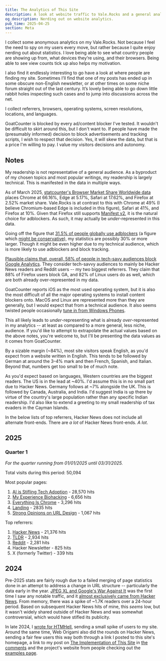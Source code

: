 ```yaml
---
title: The Analytics of This Site
description: A look at website traffic to Vale.Rocks and a general analysis of the analytics. Particularly looking at popular referrers and the variance from general web analytics.
og_description: Nerding out on website analytics.
pub_time: 2025-04-25
section: Meta
---
```


I collect some anonymous analytics on my Vale.Rocks. Not because I feel the need to spy on my users every move, but rather because I quite enjoy nerding out about statistics. I love being able to see what country people are showing up from, what devices they’re using, and their browsers. Being able to see view counts tick up also helps my motivation.

I also find it endlessly interesting to go have a look at where people are finding my site. Sometimes I’ll find that one of my posts has ended up in some obscure non-English newsletter, or at other times on some niche forum straight out of the last century. It’s lovely being able to go down little rabbit holes inspecting such cases and to jump into discussions across the net.

I collect referrers, browsers, operating systems, screen resolutions, locations, and languages.

GoatCounter is blocked by every ad/content blocker I've tested. It wouldn't be difficult to skirt around this, but I don't want to. If people have made the (presumably informed) decision to block advertisements and tracking scripts, I wish to respect that decision. Yes, it will skew the data, but that is a price I'm willing to pay. I value my visitors decisions and autonomy.

## Notes

My readership is not representative of a general audience. As a byproduct of my chosen topics and most popular writings, my readership is largely technical. This is manifested in the data in multiple ways.

As of March 2025, [statcounter's Browser Market Share Worldwide data](https://gs.statcounter.com/browser-market-share/) places Chrome at 66.16%, Edge at 5.17%, Safari at 17.62%, and Firefox at 2.52% market share. Vale.Rocks is at contrast to this with Chrome at 49% (I believe Chromium-based Edge is included in this figure), Safari at 41%, and Firefox at 10%. Given that Firefox still supports [Manifest v2](/posts/everything-is-chrome#manifest-v3), it is the natural choice for adblockers. As such, it may actually be *under*-represented in this data.

Going off the figure that [31.5% of people globally use adblockers](https://backlinko.com/ad-blockers-users) (a figure which [might be conservative](https://www.theregister.com/2024/03/27/america_ad_blocker/)), my statistics are possibly 30% or more larger. Though it might be even higher due to my technical audience, which is more likely to use adblockers and block tracking.

[Plausible claims that, overall, 58% of people in tech-savy audiences block Google Analytics](https://plausible.io/blog/google-analytics-adblockers-missing-data). They consider tech-savvy audiences to mainly be Hacker News readers and Reddit users -- my two biggest referrers. They claim that 88% of Firefox users block GA, and 82% of Linux users do as well, which are both already over-represented in my data.

GoatCounter reports iOS as the most used operating system, but it is also the most difficult of all the major operating systems to install content blockers onto. MacOS and Linux are represented more than they are generally, but I would expect that from a technical audience. It also seems twisted people occasionally [tune in from Windows Phones](https://fedi.vale.rocks/notice/AhZNOGmyxVKCXHtW5I).

This all likely leads to _under_-representing what is already _over_-represented in my analytics -- at least as compared to a more general, less niche, audience. If you'd like to attempt to extrapolate the actual values based on the above notes, you're welcome to, but I'll be presenting the data values as it comes from GoatCounter.

By a sizable margin (~84%), most site visitors speak English, as you'd expect from a website written in English. This tends to be followed by German at around the 3–4% mark and then French, Spanish, and Italian. Beyond that, numbers get too small to be of much note.

As you'd expect based on languages, Western countries are the biggest readers. The US is in the lead at ~40%. I'd assume this is in no small part due to Hacker News. Germany follows at ~7% alongside the UK. This is followed by Canada, Australia, and India. I'd suggest India is up there by virtue of the country's large population rather than any specific Indian readership. I'd also like to extend a greeting to my small readership of tax evaders in the Cayman Islands.

In the below lists of top referrers, Hacker News does not include all alternate front-ends. There are _a lot_ of Hacker News front-ends. _A lot_.

## 2025

### Quarter 1

_For the quarter running from 01/01/2025 until 03/31/2025._

Total visits during this period: 50,094

Most popular pages:

1. [AI is Stifling Tech Adoption](/posts/ai-is-stifling-tech-adoption) - 28,570 hits
2. [My Experience Biohacking](/posts/my-experience-biohacking) - 6,656 hits
3. [Everything Is Chrome](/posts/everything-is-chrome) - 3,296 hits
4. [Landing](/) - 2835 hits
5. [Strong Opinions on URL Design](/posts/strong-opinions-on-url-design) - 1,067 hits

Top referrers:

1. [Hacker News](https://news.ycombinator.com) - 21,376 hits
2. [TLDR](https://tldr.tech) - 2,934 hits
3. [Reddit](https://reddit.com) - 2,281 hits
4. Hacker Newsletter - 825 hits
5. X (formerly Twitter) - 339 hits

## 2024

Pre-2025 stats are fairly rough due to a failed merging of page statistics done in an attempt to address a change in URL structure -- particularly the data early in the year. [JPEG XL and Google's War Against It](/posts/jpeg-xl-and-googles-war-against-it) was the first time I saw any notable traffic, and it [almost exclusively came from Hacker News](https://news.ycombinator.com/item?id=40221765). From memory, there was a spike of ~1.7K readers over a 24-hour period. Based on subsequent Hacker News hits of mine, this _seems_ low, but it wasn't widely shared outside of Hacker News and was somewhat controversial, which would have stifled its publicity.

In late 2024, I [wrote for HTMHell](https://www.htmhell.dev/adventcalendar/2024/20/), sending a small spike of users to my site. Around the same time, Web Origami also did the rounds on Hacker News, sending a fair few users this way both through a link I posted to this site's homepage, a link to my post on [The Implementation of This Site](https://vale.rocks/posts/the-implementation-of-this-site) in [the comments](https://news.ycombinator.com/item?id=42414192) and the project's website from people checking out the [examples page](https://weborigami.org/language/examples).
